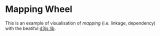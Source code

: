 # Mapping Wheel
This is an example of visualisation of *mapping* (i.e. linkage, dependency) with the beatiful [d3js lib](https://d3js.org).